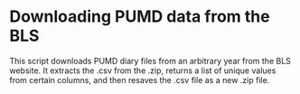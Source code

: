 # Downloading PUMD data from the BLS

This script downloads PUMD diary files from an arbitrary year from the BLS website. It extracts the .csv from the .zip, returns a list of unique values from certain columns, and then resaves the .csv file as a new .zip file.
